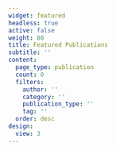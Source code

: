```yaml
---
widget: featured
headless: true
active: false
weight: 80
title: Featured Publications
subtitle: ''
content:
  page_type: publication
  count: 0
  filters:
    author: ''
    category: ''
    publication_type: ''
    tag: ''
  order: desc
design:
  view: 3
---
```

